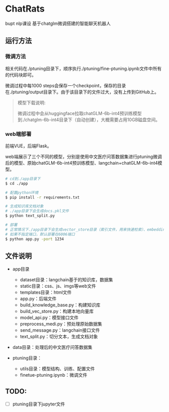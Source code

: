 # ChatRats
bupt nlp课设 基于chatglm微调搭建的智能聊天机器人

## 运行方法

### 微调方法

相关代码在./ptuning目录下，顺序执行./ptuning/fine-ptuning.ipynb文件中所有的代码块即可。

微调过程中每1000 steps会保存一个checkpoint，保存的目录在./ptuning/output目录下。由于该目录下的文件过大，没有上传到GitHub上。

> 模型下载说明:
> 
> 微调过程中会从huggingface拉取chatGLM-6b-int4预训练模型到./chatglm-6b-int4目录下（自动创建），大概需要占用10GB磁盘空间。

### web端部署

前端VUE，后端Flask。

web端展示了三个不同的模型，分别是使用中文医疗问答数据集进行ptuning微调后的模型、原始chatGLM-6b-int4预训练模型、langchain+chatGLM-6b-int4模型。

```bash
# cd到./app目录下
$ cd ./app

# 配置python环境
$ pip install -r requirements.txt

# 生成知识库文档对象
# ./app目录下会生成docs.pkl文件
$ python text_split.py

# 部署
# 正常情况下./app目录下会生成vector_store目录（索引文件，用来快速检索）、embeddings.txt文件
# 如果不指定端口，默认部署在6006端口
$ python app.py -port 1234
```

## 文件说明

- app目录
    * dataset目录：langchain基于的知识库，数据集
    * static目录：css、js、imgs等web文件
    * templates目录：html文件
    * app.py：后端文件
    * build_knowledge_base.py：构建知识库
    * build_vec_store.py：构建本地向量库
    * model_api.py：模型接口文件
    * preprocess_medi.py：预处理原始数据集
    * send_message.py：langchain接口文件
    * text_split.py：切分文本，生成文档对象

- data目录：处理后的中文医疗问答数据集

- ptuning目录：
  - utils目录：模型结构、训练、配置文件
  - finetue-ptuning.ipynb：微调文件

## TODO:

 - [ ] ptuning目录下jupyter文件
